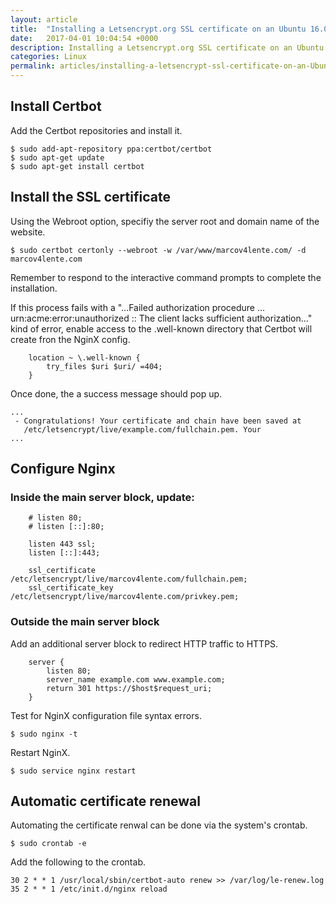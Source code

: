 ```yaml
---
layout: article
title:  "Installing a Letsencrypt.org SSL certificate on an Ubuntu 16.04 server"
date:   2017-04-01 10:04:54 +0000
description: Installing a Letsencrypt.org SSL certificate on an Ubuntu 16.04 server on an Ubuntu 16.04 Linux operating system.
categories: Linux
permalink: articles/installing-a-letsencrypt-ssl-certificate-on-an-Ubuntu-16-04-xenial-server.html
---
```

## Install Certbot
Add the Certbot repositories and install it.
```
$ sudo add-apt-repository ppa:certbot/certbot
$ sudo apt-get update
$ sudo apt-get install certbot
```


## Install the SSL certificate
Using the Webroot option, specifiy the server root and domain name of the website.
```
$ sudo certbot certonly --webroot -w /var/www/marcov4lente.com/ -d marcov4lente.com
```

Remember to respond to the interactive command prompts to complete the installation.

If this process fails with a "...Failed authorization procedure ... urn:acme:error:unauthorized :: The client lacks sufficient authorization..." kind of error, enable access to the .well-known directory that Certbot will create fron the NginX config.

```
    location ~ \.well-known {
        try_files $uri $uri/ =404;
    }
```

Once done, the a success message should pop up.
```
...
 - Congratulations! Your certificate and chain have been saved at
   /etc/letsencrypt/live/example.com/fullchain.pem. Your
...
```


## Configure Nginx
### Inside the main server block, update:
```
    # listen 80;
    # listen [::]:80;

    listen 443 ssl;
    listen [::]:443;

    ssl_certificate /etc/letsencrypt/live/marcov4lente.com/fullchain.pem;
    ssl_certificate_key /etc/letsencrypt/live/marcov4lente.com/privkey.pem;
```


### Outside the main server block
Add an additional server block to redirect HTTP traffic to HTTPS.
```
    server {
        listen 80;
        server_name example.com www.example.com;
        return 301 https://$host$request_uri;
    }
```

Test for NginX configuration file syntax errors.
```
$ sudo nginx -t
```

Restart NginX.
```
$ sudo service nginx restart
```

## Automatic certificate renewal
Automating the certificate renwal can be done via the system's crontab.
```
$ sudo crontab -e
```

Add the following to the crontab.
```
30 2 * * 1 /usr/local/sbin/certbot-auto renew >> /var/log/le-renew.log
35 2 * * 1 /etc/init.d/nginx reload
```



